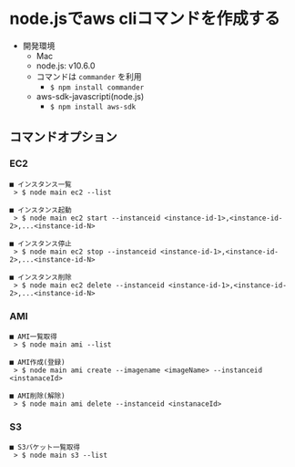 # node.jsでaws cliコマンドを作成する

- 開発環境
  - Mac
  - node.js: v10.6.0
  - コマンドは `commander` を利用
    - `$ npm install commander`
  - aws-sdk-javascripti(node.js)
    - `$ npm install aws-sdk`

## コマンドオプション

### EC2
```
■ インスタンス一覧
 > $ node main ec2 --list

■ インスタンス起動
 > $ node main ec2 start --instanceid <instance-id-1>,<instance-id-2>,...<instance-id-N>
 
■ インスタンス停止
 > $ node main ec2 stop --instanceid <instance-id-1>,<instance-id-2>,...<instance-id-N>
 
■ インスタンス削除
 > $ node main ec2 delete --instanceid <instance-id-1>,<instance-id-2>,...<instance-id-N> 
```

### AMI
```
■ AMI一覧取得
 > $ node main ami --list

■ AMI作成(登録) 
 > $ node main ami create --imagename <imageName> --instanceid <instanaceId>

■ AMI削除(解除)
 > $ node main ami delete --instanceid <instanaceId>
```

### S3
```
■ S3バケット一覧取得
 > $ node main s3 --list
```

